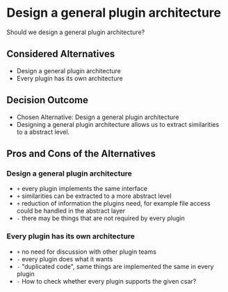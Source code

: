 # Design a general plugin architecture

Should we design a general plugin architecture?


## Considered Alternatives

* Design a general plugin architecture
* Every plugin has its own architecture


## Decision Outcome

* Chosen Alternative: Design a general plugin architecture
* Designing a general plugin architecture allows us to extract similarities to a abstract level.


## Pros and Cons of the Alternatives

### Design a general plugin architecture

- `+` every plugin implements the same interface
- `+` similarities can be extracted to a more abstract level
- `+` reduction of information the plugins need, for example file access could be handled in the abstract layer
- `-` there may be things that are not required by every plugin

### Every plugin has its own architecture

* `+` no need for discussion with other plugin teams
* `-` every plugin does what it wants
* `-` "duplicated code", same things are implemented the same in every plugin
* `-` How to check whether every plugin supports the given csar?
